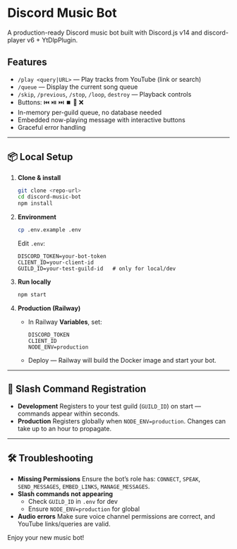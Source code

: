 # Discord Music Bot

A production-ready Discord music bot built with Discord.js v14 and discord-player v6 + YtDlpPlugin.

## Features

- `/play <query|URL>` — Play tracks from YouTube (link or search)
- `/queue` — Display the current song queue
- `/skip`, `/previous`, `/stop`, `/loop`, `destroy` — Playback controls
- Buttons: ⏮️ ⏯️ ⏭️ ⏹️ 🔄 ❌
- In-memory per-guild queue, no database needed
- Embedded now-playing message with interactive buttons
- Graceful error handling

---

## 📦 Local Setup

1. **Clone & install**

   ```bash
   git clone <repo-url>
   cd discord-music-bot
   npm install
   ```

2. **Environment**

   ```bash
   cp .env.example .env
   ```
   Edit `.env`:
   ```
   DISCORD_TOKEN=your-bot-token
   CLIENT_ID=your-client-id
   GUILD_ID=your-test-guild-id   # only for local/dev
   ```

3. **Run locally**

   ```bash
   npm start
   ```

4. **Production (Railway)**

   - In Railway **Variables**, set:
     ```
     DISCORD_TOKEN
     CLIENT_ID
     NODE_ENV=production
     ```
   - Deploy — Railway will build the Docker image and start your bot.

---

## 🚀 Slash Command Registration

- **Development**
  Registers to your test guild (`GUILD_ID`) on start — commands appear within seconds.
- **Production**
  Registers globally when `NODE_ENV=production`. Changes can take up to an hour to propagate.

---

## 🛠️ Troubleshooting

- **Missing Permissions**
  Ensure the bot’s role has: `CONNECT`, `SPEAK`, `SEND_MESSAGES`, `EMBED_LINKS`, `MANAGE_MESSAGES`.
- **Slash commands not appearing**
  - Check `GUILD_ID` in `.env` for dev
  - Ensure `NODE_ENV=production` for global
- **Audio errors**
  Make sure voice channel permissions are correct, and YouTube links/queries are valid.

Enjoy your new music bot!
